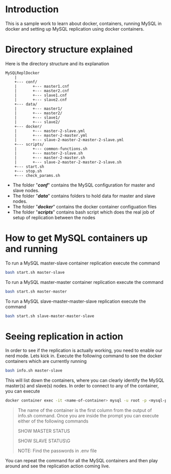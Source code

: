 # Introduction

This is a sample work to learn about docker, containers, running MySQL in docker and setting up MySQL
replication using docker containers.

# Directory structure explained
Here is the directory structure and its explanation

    MySQLReplDocker
        |
        +--- conf/
        |       +--- master1.cnf
        |       +--- master2.cnf
        |       +--- slave1.cnf
        |       +--- slave2.cnf
        +--- data/
        |       +--- master1/
        |       +--- master2/
        |       +--- slave1/
        |       +--- slave2/
        +--- docker/
        |       +--- master-2-slave.yml
        |       +--- master-2-master.yml
        |       +--- slave-2-master-2-master-2-slave.yml
        +--- scripts/
        |       +--- common-functions.sh
        |       +--- master-2-slave.sh
        |       +--- master-2-master.sh
        |       +--- slave-2-master-2-master-2-slave.sh
        +--- start.sh
        +--- stop.sh
        +--- check_params.sh


* The folder "___conf___" contains the MySQL configuration for master and slave nodes.
* The folder "___data___" contains folders to hold data for master and slave nodes.
* The folder "___docker___" contains the docker container configuation files
* The folder "___scripts___" contains bash script which does the real job of setup of replication between the nodes

# How to get MySQL containers up and running
To run a MySQL master-slave container replication execute the command
```sh
bash start.sh master-slave
```
To run a MySQL master-master container replication execute the command
```sh
bash start.sh master-master
```
To run a MySQL slave-master-master-slave replication execute the command
```sh
bash start.sh slave-master-master-slave
```

# Seeing replication in action
In order to see if the replication is actually working, you need to enable our nerd mode. Lets kick in. Execute the following command to see the docker containers which are currently running
```sh
bash info.sh master-slave
```
This will list down the containers, where you can clearly identify the MySQL master(s) and slave(s) nodes. In order to connect to any of the container, you can execute
```sh
docker container exec -it <name-of-container> mysql -u root -p <mysql-password>
```
> The name of the container is the first column from the output of info.sh command. Once you are inside the prompt you can execute either of the following commands
>
> SHOW MASTER STATUS
>
> SHOW SLAVE STATUS\G
>
> NOTE: Find the passwords in .env file

You can repeat the command for all the MySQL containers and then play around and see the replication action coming live.

